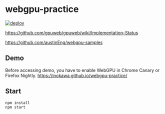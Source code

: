 # webgpu-practice

[![deploy](https://github.com/inokawa/webgpu-practice/actions/workflows/deploy.yml/badge.svg)](https://github.com/inokawa/webgpu-practice/actions/workflows/deploy.yml)

https://github.com/gpuweb/gpuweb/wiki/Implementation-Status

https://github.com/austinEng/webgpu-samples

## Demo

Before accessing demo, you have to enable WebGPU in Chrome Canary or Firefox Nightly.
https://inokawa.github.io/webgpu-practice/

## Start

```sh
npm install
npm start
```
